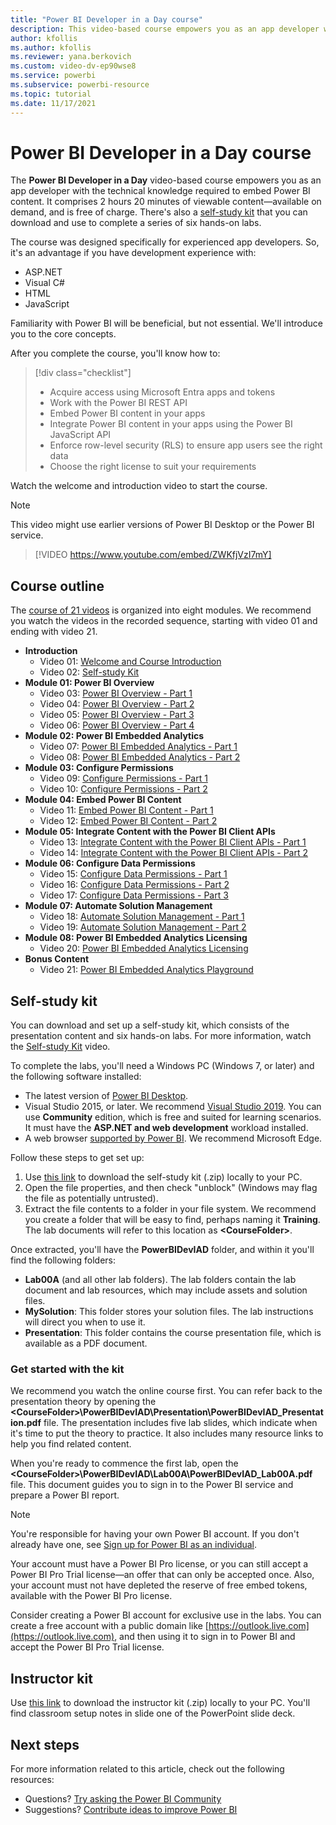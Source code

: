 ```yaml
---
title: "Power BI Developer in a Day course"
description: This video-based course empowers you as an app developer with the technical knowledge required to embed Power BI content.
author: kfollis
ms.author: kfollis
ms.reviewer: yana.berkovich
ms.custom: video-dv-ep90wse8
ms.service: powerbi
ms.subservice: powerbi-resource
ms.topic: tutorial
ms.date: 11/17/2021
---
```


# Power BI Developer in a Day course

The **Power BI Developer in a Day** video-based course empowers you as an app developer with the technical knowledge required to embed Power BI content. It comprises 2 hours 20 minutes of viewable content—available on demand, and is free of charge. There's also a [self-study kit](#self-study-kit) that you can download and use to complete a series of six hands-on labs.

The course was designed specifically for experienced app developers. So, it's an advantage if you have development experience with:

- ASP.NET
- Visual C#
- HTML
- JavaScript

Familiarity with Power BI will be beneficial, but not essential. We'll introduce you to the core concepts.

After you complete the course, you'll know how to:

> [!div class="checklist"]
> - Acquire access using Microsoft Entra apps and tokens
> - Work with the Power BI REST API
> - Embed Power BI content in your apps
> - Integrate Power BI content in your apps using the Power BI JavaScript API
> - Enforce row-level security (RLS) to ensure app users see the right data
> - Choose the right license to suit your requirements

Watch the welcome and introduction video to start the course.

> [!NOTE]  
> This video might use earlier versions of Power BI Desktop or the Power BI service.

> [!VIDEO https://www.youtube.com/embed/ZWKfjVzI7mY]

## Course outline

The [course of 21 videos](https://www.youtube.com/playlist?list=PL1N57mwBHtN0YdIsiHDDdb9KyrRClbCyO) is organized into eight modules. We recommend you watch the videos in the recorded sequence, starting with video 01 and ending with video 21.

- **Introduction**
  - Video 01: [Welcome and Course Introduction](https://www.youtube.com/watch?v=ZWKfjVzI7mY&list=PL1N57mwBHtN1AGWHnJMhtvJCIG_IlC07D&index=1)
  - Video 02: [Self-study Kit](https://www.youtube.com/watch?v=a9E8X0a_Mis&list=PL1N57mwBHtN1AGWHnJMhtvJCIG_IlC07D&index=2)
- **Module 01: Power BI Overview**
  - Video 03: [Power BI Overview - Part 1](https://www.youtube.com/watch?v=lk407NTyBDg&list=PL1N57mwBHtN1AGWHnJMhtvJCIG_IlC07D&index=3)
  - Video 04: [Power BI Overview - Part 2](https://www.youtube.com/watch?v=N5VvvrU9gog&list=PL1N57mwBHtN1AGWHnJMhtvJCIG_IlC07D&index=4)
  - Video 05: [Power BI Overview - Part 3](https://www.youtube.com/watch?v=rI4e24gIQe8&list=PL1N57mwBHtN1AGWHnJMhtvJCIG_IlC07D&index=5)
  - Video 06: [Power BI Overview - Part 4](https://www.youtube.com/watch?v=rNq1G9HkVdg&list=PL1N57mwBHtN1AGWHnJMhtvJCIG_IlC07D&index=6)
- **Module 02: Power BI Embedded Analytics**
  - Video 07: [Power BI Embedded Analytics - Part 1](https://www.youtube.com/watch?v=COEXWSrR3JQ&list=PL1N57mwBHtN1AGWHnJMhtvJCIG_IlC07D&index=7)
  - Video 08: [Power BI Embedded Analytics - Part 2](https://www.youtube.com/watch?v=jFgbI2KnmHY&list=PL1N57mwBHtN1AGWHnJMhtvJCIG_IlC07D&index=8)
- **Module 03: Configure Permissions**
  - Video 09: [Configure Permissions - Part 1](https://www.youtube.com/watch?v=xOz-UFCUXQc&list=PL1N57mwBHtN1AGWHnJMhtvJCIG_IlC07D&index=9)
  - Video 10: [Configure Permissions - Part 2](https://www.youtube.com/watch?v=xSr2y7BpbIA&list=PL1N57mwBHtN1AGWHnJMhtvJCIG_IlC07D&index=10)
- **Module 04: Embed Power BI Content**
  - Video 11: [Embed Power BI Content - Part 1](https://www.youtube.com/watch?v=6OYk8iUj0yo&list=PL1N57mwBHtN1AGWHnJMhtvJCIG_IlC07D&index=11)
  - Video 12: [Embed Power BI Content - Part 2](https://www.youtube.com/watch?v=BxxjpCk5z-s&list=PL1N57mwBHtN1AGWHnJMhtvJCIG_IlC07D&index=12)
- **Module 05: Integrate Content with the Power BI Client APIs**
  - Video 13: [Integrate Content with the Power BI Client APIs - Part 1](https://www.youtube.com/watch?v=cFnI-1s2LIM&list=PL1N57mwBHtN1AGWHnJMhtvJCIG_IlC07D&index=13)
  - Video 14: [Integrate Content with the Power BI Client APIs - Part 2](https://www.youtube.com/watch?v=yF0zA2-jTl8&list=PL1N57mwBHtN1AGWHnJMhtvJCIG_IlC07D&index=14)
- **Module 06: Configure Data Permissions**
  - Video 15: [Configure Data Permissions - Part 1](https://www.youtube.com/watch?v=NQymN6flkKk&list=PL1N57mwBHtN1AGWHnJMhtvJCIG_IlC07D&index=15)
  - Video 16: [Configure Data Permissions - Part 2](https://www.youtube.com/watch?v=YdYLQt5FkX4&list=PL1N57mwBHtN1AGWHnJMhtvJCIG_IlC07D&index=16)
  - Video 17: [Configure Data Permissions - Part 3](https://www.youtube.com/watch?v=hWOIuoAz7h0&list=PL1N57mwBHtN1AGWHnJMhtvJCIG_IlC07D&index=17)
- **Module 07: Automate Solution Management**
  - Video 18: [Automate Solution Management - Part 1](https://www.youtube.com/watch?v=hkVHOHZ_jm4&list=PL1N57mwBHtN1AGWHnJMhtvJCIG_IlC07D&index=18)
  - Video 19: [Automate Solution Management - Part 2](https://www.youtube.com/watch?v=-LGOWDpC3x4&list=PL1N57mwBHtN1AGWHnJMhtvJCIG_IlC07D&index=19)
- **Module 08: Power BI Embedded Analytics Licensing**
  - Video 20: [Power BI Embedded Analytics Licensing](https://www.youtube.com/watch?v=y6zp04btvVw&list=PL1N57mwBHtN1AGWHnJMhtvJCIG_IlC07D&index=20)
- **Bonus Content**
  - Video 21: [Power BI Embedded Analytics Playground](https://www.youtube.com/watch?v=DLYlDDF3mNw&list=PL1N57mwBHtN1AGWHnJMhtvJCIG_IlC07D&index=21)

## Self-study kit

You can download and set up a self-study kit, which consists of the presentation content and six hands-on labs. For more information, watch the [Self-study Kit](https://www.youtube.com/watch?v=a9E8X0a_Mis&list=PL1N57mwBHtN0YdIsiHDDdb9KyrRClbCyO&index=2) video.

To complete the labs, you'll need a Windows PC (Windows 7, or later) and the following software installed:

- The latest version of [Power BI Desktop](../fundamentals/desktop-get-the-desktop.md).
- Visual Studio 2015, or later. We recommend [Visual Studio 2019](https://visualstudio.microsoft.com/downloads/). You can use **Community** edition, which is free and suited for learning scenarios. It must have the **ASP.NET and web development** workload installed.
- A web browser [supported by Power BI](../fundamentals/power-bi-browsers.md). We recommend Microsoft Edge.

Follow these steps to get set up:

1. Use [this link](https://aka.ms/deviad-student) to download the self-study kit (.zip) locally to your PC.
1. Open the file properties, and then check "unblock" (Windows may flag the file as potentially untrusted).
1. Extract the file contents to a folder in your file system. We recommend you create a folder that will be easy to find, perhaps naming it **Training**. The lab documents will refer to this location as **&lt;CourseFolder&gt;**.

Once extracted, you'll have the **PowerBIDevIAD** folder, and within it you'll find the following folders:

- **Lab00A** (and all other lab folders). The lab folders contain the lab document and lab resources, which may include assets and solution files.
- **MySolution**: This folder stores your solution files. The lab instructions will direct you when to use it.
- **Presentation**: This folder contains the course presentation file, which is available as a PDF document.

### Get started with the kit

We recommend you watch the online course first. You can refer back to the presentation theory by opening the **&lt;CourseFolder&gt;\PowerBIDevIAD\Presentation\PowerBIDevIAD_Presentation.pdf** file. The presentation includes five lab slides, which indicate when it's time to put the theory to practice. It also includes many resource links to help you find related content.

When you're ready to commence the first lab, open the **&lt;CourseFolder&gt;\PowerBIDevIAD\Lab00A\PowerBIDevIAD_Lab00A.pdf** file. This document guides you to sign in to the Power BI service and prepare a Power BI report.

> [!NOTE]
> You're responsible for having your own Power BI account. If you don't already have one, see [Sign up for Power BI as an individual](../fundamentals/service-self-service-signup-for-power-bi.md).
>
> Your account must have a Power BI Pro license, or you can still accept a Power BI Pro Trial license—an offer that can only be accepted once. Also, your account must not have depleted the reserve of free embed tokens, available with the Power BI Pro license.
>
> Consider creating a Power BI account for exclusive use in the labs. You can create a free account with a public domain like [https://outlook.live.com](https://outlook.live.com), and then using it to sign in to Power BI and accept the Power BI Pro Trial license.

## Instructor kit

Use [this link](https://aka.ms/deviad-instructor) to download the instructor kit (.zip) locally to your PC. You'll find classroom setup notes in slide one of the PowerPoint slide deck.

## Next steps

For more information related to this article, check out the following resources:

- Questions? [Try asking the Power BI Community](https://community.powerbi.com/)
- Suggestions? [Contribute ideas to improve Power BI](https://ideas.powerbi.com/)
